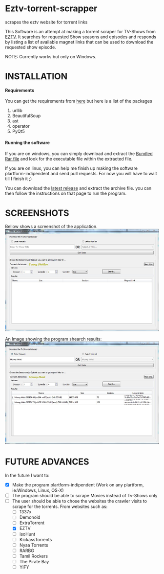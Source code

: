 # Eztv-torrent-scrapper
scrapes the eztv website for torrent links

This Software is an attempt at making a torrent scraper for TV-Shows from [EZTV](https://eztv.io/).
It searches for requested Show seasons and episodes and responds by listing a list of available magnet links
that can be used to download the requested show episode.

NOTE: Currently works but only on Windows.

# INSTALLATION
#### Requirements
You can get the requirements from [here](/Dependancies/List.txt) but here is a list of the packages
1. urllib
2. BeautifulSoup
3. ast
4. operator
5. PyQt5

#### Running the software
If you are on windows, you can simply download and extract the [Bundled Rar file](https://github.com/ayieko168/Eztv-torrent-scrapper/raw/master/BUNDLED/BUNDLED.rar) and 
look for the executable file within the extracted file.

If you are on linux, you can help me finish up making the software plartform-indipendent and send pull requests.
For now you will have to wait till I finish it ;)

You can download the [latest release](https://github.com/ayieko168/Eztv-torrent-scrapper/releases/latest) and extract the archive file. you can then follow the instructions on that page to run the program.

# SCREENSHOTS
 Bellow shows a screenshot of the application.
 ![GitHub Logo](/Screenshots/Frontend-Inactive.png)

 An Image showing the program shearch results:
 ![Active Image](/Screenshots/Search-Example.JPG)

# FUTURE ADVANCES
In the future I want to:
- [x] Make the program plartform-indipendent (Work on any plartform, ie:Windows, Linux, OS-X)
- [ ] The program should be able to scrape Movies instead of Tv-Shows only
- [ ] The user should be able to chose the websites the crawler visits to scrape for the torrents. From websites such as:
    - [ ] 1337x
    - [ ] Demonoid
    - [ ] ExtraTorrent
    - [x] EZTV
    - [ ] isoHunt
    - [ ] KickassTorrents
    - [ ] Nyaa Torrents
    - [ ] RARBG
    - [ ] Tamil Rockers 
    - [ ] The Pirate Bay 
    - [ ] YIFY
